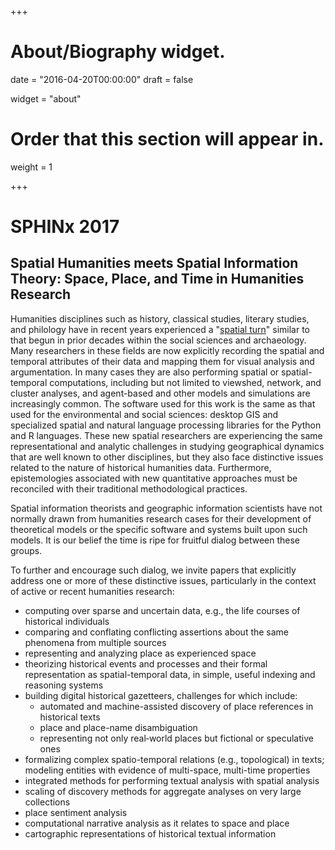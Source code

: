 +++
# About/Biography widget.

date = "2016-04-20T00:00:00"
draft = false

widget = "about"

# Order that this section will appear in.
weight = 1


+++

# SPHINx 2017
## Spatial Humanities meets Spatial Information Theory: Space, Place, and Time in Humanities Research

Humanities disciplines such as history, classical studies, literary studies, and philology have in recent years experienced a "[spatial turn](http://spatial.scholarslab.org/spatial-turn)" similar to that begun in prior decades within the social sciences and archaeology. Many researchers in these fields are now explicitly recording the spatial and temporal attributes of their data and mapping them for visual analysis and argumentation. In many cases they are also performing spatial or spatial-temporal computations, including but not limited to viewshed, network, and cluster analyses, and agent-based and other models and simulations are increasingly common.
The software used for this work is the same as that used for the environmental and social sciences: desktop GIS and specialized spatial and natural language processing libraries for the Python and R languages. These new spatial researchers are experiencing the same representational and analytic challenges in studying geographical dynamics that are well known to other disciplines, but they also face distinctive issues related to the nature of historical humanities data. Furthermore, epistemologies associated with new quantitative approaches must be reconciled with their traditional methodological practices.

Spatial information theorists and geographic information scientists have not normally drawn from humanities research cases for their development of theoretical models or the specific software and systems built upon such models. It is our belief the time is ripe for fruitful dialog between these groups.

To further and encourage such dialog, we invite papers that explicitly address one or more of these distinctive issues, particularly in the context of active or recent humanities research:

* computing over sparse and uncertain data, e.g., the life courses of historical individuals
* comparing and conflating conflicting assertions about the same phenomena from multiple sources
* representing and analyzing place as experienced space
* theorizing historical events and processes and their formal representation as spatial-temporal data, in simple, useful indexing and reasoning systems
* building digital historical gazetteers, challenges for which include:
	* automated and machine-assisted discovery of place references in historical texts
	* place and place-name disambiguation
	* representing not only real‑world places but fictional or speculative ones
* formalizing complex spatio-temporal relations (e.g., topological) in texts; modeling entities with evidence of multi-space, multi-time properties
* integrated methods for performing textual analysis with spatial analysis
* scaling of discovery methods for aggregate analyses on very large collections
* place sentiment analysis
* computational narrative analysis as it relates to space and place
* cartographic representations of historical textual information
